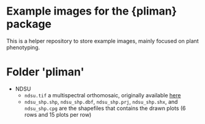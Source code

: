 # Example images for the {pliman} package

This is a helper repository to store example images, mainly focused on plant phenotyping. 

# Folder 'pliman' 
  - NDSU
    * `ndsu.tif` a  multispectral orthomosaic, originally available [here](https://github.com/diegojgris/draw-plots-qgis/blob/main/sampledata/MicaSenseMXRed_5bands.tif)
    * `ndsu_shp.shp`, `ndsu_shp.dbf`, `ndsu_shp.prj`, `ndsu_shp.shx`, and `ndsu_shp.cpg` are the shapefiles that contains the drawn plots (6 rows and 15 plots per row)
